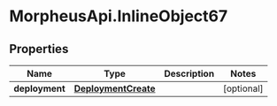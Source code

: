 # MorpheusApi.InlineObject67

## Properties

Name | Type | Description | Notes
------------ | ------------- | ------------- | -------------
**deployment** | [**DeploymentCreate**](DeploymentCreate.md) |  | [optional] 


